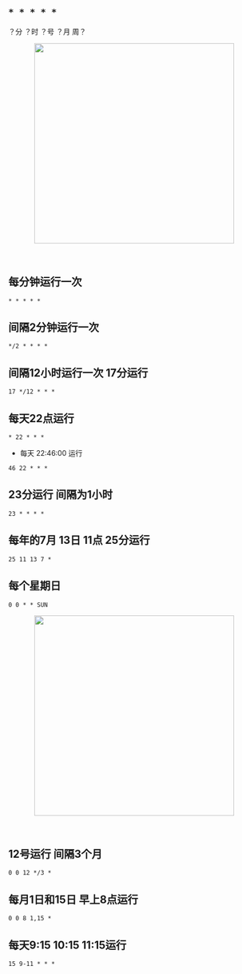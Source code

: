 ## ` * * * * *  `

？分  ？时   ？号  ？月   周？


<p align="center"><img src="https://cdn.jsdelivr.net/gh/zb9678/img@main/im7/03.12:00:07:30.png" style="width:400px;"></p><br>


## 每分钟运行一次


` * * * * *  `


## 间隔2分钟运行一次


` */2 * * * * ` 


## 间隔12小时运行一次 17分运行


` 17 */12 * * * ` 


## 每天22点运行  


` * 22 * * *  `

 
-  每天 22:46:00 运行  


` 46 22 * * * `


## 23分运行 间隔为1小时

` 23 * * * *  `


## 每年的7月 13日  11点  25分运行


` 25 11 13 7 * `



##  每个星期日


` 0 0 * * SUN `


<p align="center"><img src="https://cdn.jsdelivr.net/gh/zb9678/img@main/im7/03.11:23:40:18.png" style="width:400px;"></p><br>


##  12号运行  间隔3个月


` 0 0 12 */3 * `


## 每月1日和15日 早上8点运行

` 0 0 8 1,15 *  `


## 每天9:15 10:15 11:15运行

` 15 9-11 * * *  `



